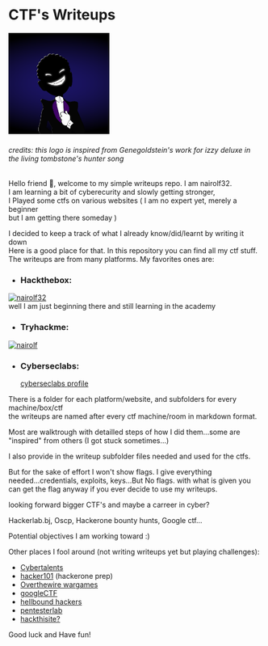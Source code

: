 # CTF's Writeups

<img src="pictures/dark_logo.png" alt="logo" width="200" height="200">

###### credits: this logo is inspired from Genegoldstein's work for izzy deluxe in the living tombstone's hunter song

Hello friend 🤖, welcome to my simple writeups repo. I am nairolf32.  
I am learning a bit of cyberecurity and slowly getting stronger,  
I Played some ctfs on various websites ( I am no expert yet, merely a beginner  
but I am getting there someday )

I decided to keep a track of what I already know/did/learnt by writing it down  
Here is a good place for that. In this repository you can find all my ctf stuff.  
The writeups are from many platforms. My favorites ones are:

- ### Hackthebox:

[ ![nairolf32](https://www.hackthebox.eu/badge/image/607474)](https://app.hackthebox.com/profile/607474)  
 well I am just beginning there and still learning in the academy

- ### Tryhackme:

[ ![nairolf](https://tryhackme-badges.s3.amazonaws.com/nairolf.png)](https://tryhackme.com/p/nairolf)

- ### Cyberseclabs:
  [cyberseclabs profile ](https://www.cyberseclabs.co.uk/profile)

There is a folder for each platform/website, and subfolders for every machine/box/ctf  
the writeups are named after every ctf machine/room in markdown format.

Most are walktrough with detailled steps of how I did them...some are "inspired" from
others (I got stuck sometimes...)

I also provide in the writeup subfolder files needed and used for the ctfs.

But for the sake of effort I won't show flags. I give everything needed...credentials, exploits, keys...But No flags. with what is given you can get the flag anyway if you ever decide to use my writeups.

looking forward bigger CTF's and maybe a carreer in cyber? 

Hackerlab.bj, Oscp, Hackerone bounty hunts, Google ctf...

Potential objectives I am working toward :)


Other places I fool around (not writing writeups yet but playing challenges):

- [Cybertalents](https://cybertalents.com/members/nairolf32/profile)
- [hacker101](https://ctf.hacker101.com/) (hackerone prep)
- [Overthewire wargames](https://overthewire.org/wargames/)
- [googleCTF](https://capturetheflag.withgoogle.com/beginners-quest)
- [hellbound hackers](https://hbh.sh/user/nairolf32)
- [pentesterlab](https://pentesterlab.com)
- [hackthisite?](https://www.hackthissite.org)


Good luck and Have fun!

